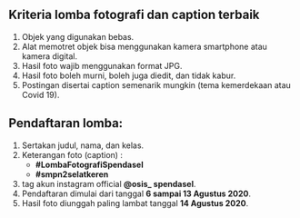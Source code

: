 ## Kriteria lomba fotografi dan caption terbaik
1. Objek yang digunakan bebas.
2. Alat memotret objek bisa menggunakan kamera smartphone atau kamera digital.
3. Hasil foto wajib menggunakan format JPG.
4. Hasil foto boleh murni, boleh juga diedit, dan tidak kabur.
5. Postingan disertai caption semenarik mungkin (tema kemerdekaan atau Covid 19). 
## Pendaftaran lomba:
1. Sertakan judul, nama, dan kelas.
2. Keterangan foto (caption) :
    - **#LombaFotografiSpendasel**
    - **#smpn2selatkeren**
3. tag akun instagram official **@osis_ spendasel**.
4. Pendaftaran dimulai dari tanggal **6 sampai 13 Agustus 2020**.
5. Hasil foto diunggah paling lambat tanggal **14 Agustus 2020**.
